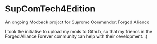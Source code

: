# SupComTech4Edition
An ongoing Modpack project for Supreme Commander: Forged Alliance

I took the initiative to upload my mods to Github, so that my friends in the Forged Alliance Forever community can help with their development. :)
